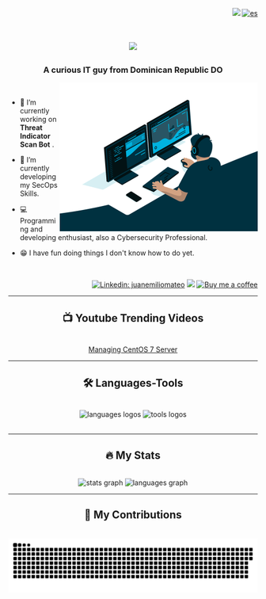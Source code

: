 <div align="right">

  <img src="https://visitor-badge.laobi.icu/badge?page_id=juanemiliomateo.juanemiliomateo" /> [![es](https://img.shields.io/badge/lang-es-yellow.svg)](https://github.com/juanemiliomateo/juanemiliomateo/blob/master/README.es.md)

</div>


<h1 align="center">
    <img src="https://readme-typing-svg.herokuapp.com/?font=Righteous&size=35&center=true&vCenter=true&width=500&height=70&duration=4000&lines=Hi!+%F0%9F%91%8B+,;+I%27m+Juan+Mateo!;" />
</h1>

<h3 align="center">A curious IT guy from Dominican Republic DO</h3>



<img align="right" alt="Coding" width="400" src="./images/coding.gif" />

<br/>

<div align="left">

- 🔭 I’m currently working on **Threat Indicator Scan Bot** .

- 🌱 I’m currently developing my SecOps Skills.

- 💻 Programming and developing enthusiast, also a Cybersecurity Professional.

- 😁 I have fun doing things I don't know how to do yet.

</div>

<br/>

<div align="right">

[![Linkedin: juanemiliomateo](https://img.shields.io/badge/-juanemiliomateo-blue?style=flat-square&logo=Linkedin&logoColor=white)](https://linkedin.com/in/juanemiliomateo)
[<img src="https://img.shields.io/youtube/channel/views/UCCHzyYPW5fJC61xxdzc5pxA" />](https://www.youtube.com/@juanemiliomateo)
[![Buy me a coffee](https://img.shields.io/badge/buy_me_a-coffee-FFDD00?style=shield&logo=buy-me-a-coffee)](https://www.buymeacoffee.com/juanemiliomateo)

</div>

<hr/>

<div align="center">

<h2>📺 Youtube Trending Videos</h2>

<br/>
  <a href="https://www.youtube.com/playlist?list=PLKwSgKGxI_l9myMnd83gzik3IYiXdaN7f">Managing CentOS 7 Server</a>
<br/>

<hr>

<h2 align="center">🛠 Languages-Tools</h2>
<br/>
<div align="center">
  <img src="https://skillicons.dev/icons?i=python,html,css,javascript,regex,flask" alt="languages logos"  />
  <img src="https://skillicons.dev/icons?i=powershell,bash,github,vscode,aws,workers" alt="tools logos"  /><br/>
</div>

<br/>
<hr/>
<h2 align="Center">🔥 My Stats</h2>

<br/>

<div align="center">
  <img src="https://github-readme-stats.vercel.app/api?username=juanemiliomateo&hide_title=true&hide_rank=false&show_icons=true&include_all_commits=false&count_private=true&disable_animations=false&theme=github_dark&locale=en&hide_border=true&order=1" height="150" alt="stats graph"  />
  <img src="https://github-readme-stats.vercel.app/api/top-langs?username=juanemiliomateo&locale=en&hide_title=false&layout=compact&card_width=320&langs_count=3&theme=github_dark&hide_border=true&order=2" height="105" alt="languages graph"  />
</div>

<hr/>

<h2 align="center">🐍 My Contributions</h2>

<br/>

<img src="https://raw.githubusercontent.com/juanemiliomateo/juanemiliomateo/output/snake.svg" alt="Snake animation" />
